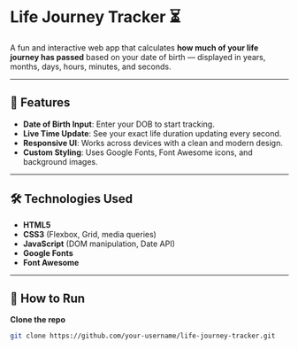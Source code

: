 # Life Journey Tracker ⏳

A fun and interactive web app that calculates **how much of your life journey has passed** based on your date of birth — displayed in years, months, days, hours, minutes, and seconds.

---

## 📌 Features

- **Date of Birth Input**: Enter your DOB to start tracking.
- **Live Time Update**: See your exact life duration updating every second.
- **Responsive UI**: Works across devices with a clean and modern design.
- **Custom Styling**: Uses Google Fonts, Font Awesome icons, and background images.

---

## 🛠️ Technologies Used

- **HTML5**
- **CSS3** (Flexbox, Grid, media queries)
- **JavaScript** (DOM manipulation, Date API)
- **Google Fonts**
- **Font Awesome**

---

## 🚀 How to Run

**Clone the repo**

```bash
git clone https://github.com/your-username/life-journey-tracker.git


```
